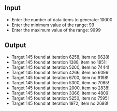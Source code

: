 ## Input

- Enter the number of data items to generate: 10000
- Enter the minimum value of the range: 99
- Enter the maximum value of the range: 9999

## Output

- Target 145 found at iteration 6258, item no 9628!
- Target 145 found at iteration 1388, item no 1851!
- Target 145 found at iteration 5200, item no 7444!
- Target 145 found at iteration 4266, item no 6096!
- Target 145 found at iteration 6700, item no 9198!
- Target 145 found at iteration 5300, item no 7065!
- Target 145 found at iteration 2000, item no 2838!
- Target 145 found at iteration 3366, item no 4809!
- Target 145 found at iteration 5250, item no 7595!
- Target 145 found at iteration 1972, item no 2693!

